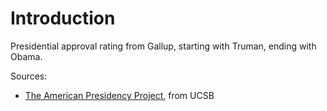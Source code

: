 # Introduction

Presidential approval rating from Gallup, starting with Truman, ending with Obama.

Sources:
- [The American Presidency Project](https://www.presidency.ucsb.edu/statistics/data/presidential-job-approval), from UCSB
